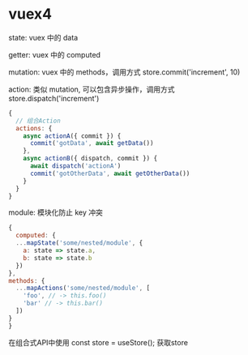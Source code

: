 # vuex4 

state: vuex 中的 data

getter: vuex 中的 computed

mutation: vuex 中的 methods，调用方式 store.commit('increment', 10)

action: 类似 mutation, 可以包含异步操作，调用方式 store.dispatch('increment')

```js
{
  // 组合Action
  actions: {
    async actionA({ commit }) {
      commit('gotData', await getData())
    },
    async actionB({ dispatch, commit }) {
      await dispatch('actionA')
      commit('gotOtherData', await getOtherData())
    }
  }
}
```

module: 模块化防止 key 冲突

```js
{
  computed: {
  ...mapState('some/nested/module', {
    a: state => state.a,
    b: state => state.b
  })
},
methods: {
  ...mapActions('some/nested/module', [
    'foo', // -> this.foo()
    'bar' // -> this.bar()
  ])
}
}
```

在组合式API中使用 const store = useStore(); 获取store